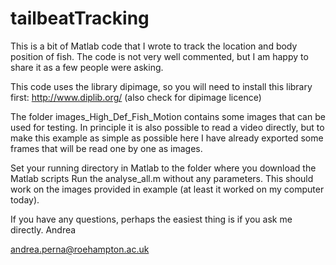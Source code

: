 # tailbeatTracking

This is a bit of Matlab code that I wrote to track the location and body position of fish. The code is not very well commented, but I am happy to share it as a few people were asking.

This code uses the library dipimage, so you will need to install this library first:
http://www.diplib.org/
(also check for dipimage licence)

The folder images_High_Def_Fish_Motion contains some images that can be used for testing. In principle it is also possible to read a video directly, but to make this example as simple as possible here I have already exported some frames that will be read one by one as images.

Set your running directory in Matlab to the folder where you download the Matlab scripts
Run the analyse_all.m without any parameters. This should work on the images provided in example (at least it worked on my computer today).

If you have any questions, perhaps the easiest thing is if you ask me directly.
Andrea

andrea.perna@roehampton.ac.uk




